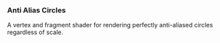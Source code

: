 ### Anti Alias Circles

A vertex and fragment shader for rendering perfectly anti-aliased circles regardless of scale.